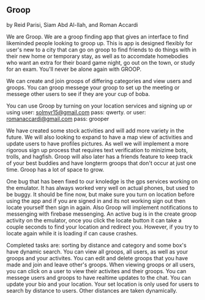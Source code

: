 ## Groop 
by Reid Parisi, Siam Abd Al-llah, and Roman Accardi

We are Groop. We are a groop finding app that gives an interface to find likeminded people looking to groop up. This is app is designed flexibly
for user's new to a city that can go on groop to find friends to do things with in their new home or temporary stay, as well as to accomdate
homebodies who want an extra for their board game night, go out on the town, or study for an exam. You'll never be alone again with GROOP.

We can create and join groops of differing categories and view users and groops. You can groop messege your groop to set up the meeting
or messege other users to see if they are your cup of boba. 

You can use Groop by turning on your location services and signing up or using user: solmyr15@gmail.com pass: qwerty. or 
user: romanaccardi@gmail.com pass: grooper

We have created some stock activities and will add more variety in the future. We will also looking to expand to have a map view of activities
and update users to have profiles pictures. As well we will implement a more rigorous sign up process that requires text verification to minizime
bots, trolls, and hagfish. Groop will also later has a friends feature to keep track of your best buddies and have longterm groops that don't occur
at just one time. Groop has a lot of space to grow. 

One bug that has been fixed to our knoledge is the gps services working on the emulator. It has always worked very well on actual phones, but 
used to be buggy. It should be fine now, but make sure you turn on location before using the app and if you are signed in and its not working
sign out then locate yourself then sign in again. Also Groop will implement notifications to messenging with firebase messenging. An active bug
is in the create groop activity on the emulator, once you click the locate button it can take a couple seconds to find your location and 
redirect you. However, if you try to locate again while it is loading if can cause crashes.

Completed tasks are: sorting by distance and category and some box's have dynamic search. You can view all groops, all users, as well as your groops
and your activites. You can edit and delete groops that you have made and join and leave other's groops. When viewing groops or all users, you can
click on a user to view their activites and their groops. You can messege users and groops to have realtime updates to the chat. You can
update your bio and your location. Your set location is only used for users to search by distance to users. Other distances are taken dynamically.

